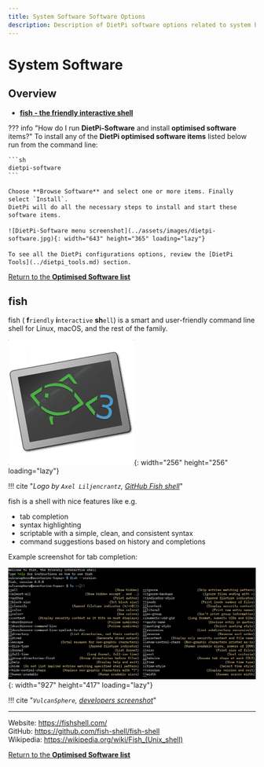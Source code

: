 ```yaml
---
title: System Software Software Options
description: Description of DietPi software options related to system base packages
---
```


# System Software

## Overview

- [**fish - the friendly interactive shell**](#fish)

??? info "How do I run **DietPi-Software** and install **optimised software** items?"
    To install any of the **DietPi optimised software items** listed below run from the command line:

    ```sh
    dietpi-software
    ```

    Choose **Browse Software** and select one or more items. Finally select `Install`.  
    DietPi will do all the necessary steps to install and start these software items.

    ![DietPi-Software menu screenshot](../assets/images/dietpi-software.jpg){: width="643" height="365" loading="lazy"}

    To see all the DietPi configurations options, review the [DietPi Tools](../dietpi_tools.md) section.

[Return to the **Optimised Software list**](../software.md)

## fish

fish ( **f**`riendly` **i**`nteractive` **sh**`ell`) is a smart and user-friendly command line shell for Linux, macOS, and the rest of the family.

![fish logo](../assets/images/dietpi-software-system-fish.png "fish shell logo"){: width="256" height="256" loading="lazy"}

!!! cite "*Logo by `Axel Liljencrantz`, [GitHub Fish shell](https://github.com/fish-shell/fish-shell/blob/master/doc_src/python_docs_theme/static/fish.png)*"

fish is a shell with nice features like e.g.

- tab completion
- syntax highlighting
- scriptable with a simple, clean, and consistent syntax
- command suggestions based on history and completions

Example screenshot for tab completion:

![fish screenshot](../assets/images/dietpi-software-system-fish_screenshot.webp "fish shell screenshot tab completion"){: width="927" height="417" loading="lazy"}

!!! cite "*`VulcanSphere`, [developers screenshot](https://commons.wikimedia.org/w/index.php?curid=161253970)*"

***

Website: <https://fishshell.com/>  
GitHub: <https://github.com/fish-shell/fish-shell>  
Wikipedia: <https://wikipedia.org/wiki/Fish_(Unix_shell)>

[Return to the **Optimised Software list**](../software.md)
